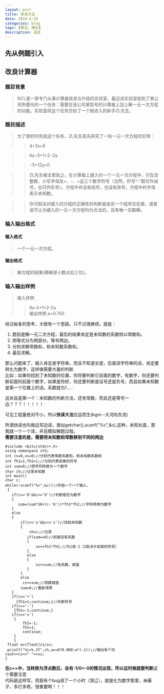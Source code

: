```yaml
---
layout: post
title: 快读大法
date: 2019-4-28
categories: blog
tags: [算法，模拟]
description: 语言
---
```


## 先从例题引入

## 改良计算器

### 题目背景
>NCL是一家专门从事计算器改良与升级的实验室，最近该实验室收到了某公司所委托的一个任务：需要在该公司某型号的计算器上加上解一元一次方程的功能。实验室将这个任务交给了一个刚进入的新手ZL先生。

### 题目描述
>为了很好的完成这个任务，ZL先生首先研究了一些一元一次方程的实例：<br/>
>>4+3x=8<br/>

>>6a−5+1=2−2a<br/>

>>−5+12y=0<br/>

>>ZL先生被主管告之，在计算器上键入的一个一元一次方程中，只包含整数、小写字母及+、-、=这三个数学符号（当然，符号“-”既可作减号，也可作负号）。方程中并没有括号，也没有除号，方程中的字母表示未知数。<br/>

>>你可假设对键入的方程的正确性的判断是由另一个程序员在做，或者说可认为键入的一元一次方程均为合法的，且有唯一实数解。<br/>

### 输入输出格式
#### 输入格式
>一个一元一次方程。
#### 输出格式
>解方程的结果(精确至小数点后三位)。

### 输入输出样例
>输入样例
>>6a-5+1=2-2a<br/>
>输出样例
>>a=0.750<br>

经过~~反复~~的思考，大致有一个思路，只不过很麻烦，就是：<br/>
1. 题目是解一元二次方程，最后的结果肯定是未知数的系数除以常数和。
2. 把等式分为两部分，等号两边。
3. 分别求解常数和，和未知数系数和。
4. 最后求解。

那么问题来了，输入肯定是字符串，而且不知道长度，后面读字符串的话，肯定要转化为数字，这样做需要大量的判断<br/>
比如：如果你找到了未知数的位置，你将要判断它前面的数字，有数字，你还要判断前面的前面个数字，如果是符好，你还要判断是证号还是负号，而且如果未知数是第一个位置上的话，系数就为1.....<br/>

这尚且是第一个：未知数的判断方法，还有常数，而且还是等号一边？？？！！！！！<br/>

可见工程量绝对不小，所以**快读大法**应运而生(bgm--大河向东流)<br/>

所谓快读也叫做边写边读，类似getchar(),scanf("%c",&c),这种，未知长度，那我就一个一个读，并且模拟解题过程。<br/>
**需要注意的是，需要将未知数和常数移到不同的两边**

    #include <bits/stdc++.h>
    using namespace std;
    int cs=0,xs=0;//分别代表常数系数和，和未知数系数和
    int fh1=1,fh2=1;//分别代表前面的符号
    int sum=0;//把字符转换为一个数字
    char ch;//记录未知数
    int main()
    char c;
    while(~scanf("%c",&c))//开始一个一个输入，
     {
       if(c>='0'&&c<='9')//判断是否为数字
       {
          sum=(sum*10+(c-'0'))*fh1*fh2;//字符转换为数字
       }
       else
       {
           if(c>='a'&&c<='z')//找到未知数
           {
               ch=c;//记录
              if(sum==0)//前面没有系数
              {
                  xs+=fh1*fh2;//为1或-1（1取决于前面的符号）
              }
              else
              {
                  xs+=sum;//有系数，赋值
              }
           }
           else
            cs+=sum;//常数赋值
           sum=0;//重新清零
       }
       if(c=='+')
         {fh1=1;continue;}//判断符号
       if(c=='-')
        {fh1=-1;continue;}
       if(c=='=')
        {
            fh2=-1;
            fh1=1;
            continue;
        }
        }
     float a=(float)cs/xs;
     printf("%c=%.3f",ch,a==0?0.000:a*(-1));//输出有个坑
    cout<<cs<<" "<<xs;
    }

**在c++中，当转换为浮点数后，会有-1/0=-0的情况出现，所以这时候就要判断**这个需要注意<br/>
代码是这样写，但我有个bug调了一个小时（哭辽），就是化为数字那里，~~太菜了~~，多打多练，很重要啊！！！







